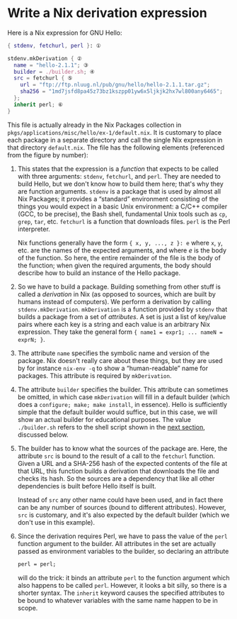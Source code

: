 # Write a Nix derivation expression

Here is a Nix expression for GNU Hello:

```nix
{ stdenv, fetchurl, perl }: ①

stdenv.mkDerivation { ②
  name = "hello-2.1.1"; ③
  builder = ./builder.sh; ④
  src = fetchurl { ⑤
    url = "ftp://ftp.nluug.nl/pub/gnu/hello/hello-2.1.1.tar.gz";
    sha256 = "1md7jsfd8pa45z73bz1kszpp01yw6x5ljkjk2hx7wl800any6465";
  };
  inherit perl; ⑥
}
```

This file is actually already in the Nix Packages collection in
`pkgs/applications/misc/hello/ex-1/default.nix`. It is customary to
place each package in a separate directory and call the single Nix
expression in that directory `default.nix`. The file has the following
elements (referenced from the figure by number):

1.  This states that the expression is a *function* that expects to be
    called with three arguments: `stdenv`, `fetchurl`, and `perl`. They
    are needed to build Hello, but we don't know how to build them here;
    that's why they are function arguments. `stdenv` is a package that
    is used by almost all Nix Packages; it provides a
    “standard” environment consisting of the things you would expect
    in a basic Unix environment: a C/C++ compiler (GCC, to be precise),
    the Bash shell, fundamental Unix tools such as `cp`, `grep`, `tar`,
    etc. `fetchurl` is a function that downloads files. `perl` is the
    Perl interpreter.
    
    Nix functions generally have the form `{ x, y, ..., z }: e` where
    `x`, `y`, etc. are the names of the expected arguments, and where
    *e* is the body of the function. So here, the entire remainder of
    the file is the body of the function; when given the required
    arguments, the body should describe how to build an instance of
    the Hello package.

2.  So we have to build a package. Building something from other stuff
    is called a *derivation* in Nix (as opposed to sources, which are
    built by humans instead of computers). We perform a derivation by
    calling `stdenv.mkDerivation`. `mkDerivation` is a function
    provided by `stdenv` that builds a package from a set of
    *attributes*. A set is just a list of key/value pairs where each
    key is a string and each value is an arbitrary Nix
    expression. They take the general form `{ name1 = expr1; ...
    nameN = exprN; }`.

3.  The attribute `name` specifies the symbolic name and version of
    the package. Nix doesn't really care about these things, but they
    are used by for instance `nix-env -q` to show a “human-readable”
    name for packages. This attribute is required by `mkDerivation`.

4.  The attribute `builder` specifies the builder. This attribute can
    sometimes be omitted, in which case `mkDerivation` will fill in a
    default builder (which does a `configure; make; make install`, in
    essence). Hello is sufficiently simple that the default builder
    would suffice, but in this case, we will show an actual builder
    for educational purposes. The value `./builder.sh` refers to the
    shell script shown in the [next section](build-script.md),
    discussed below.

5.  The builder has to know what the sources of the package are. Here,
    the attribute `src` is bound to the result of a call to the
    `fetchurl` function. Given a URL and a SHA-256 hash of the expected
    contents of the file at that URL, this function builds a derivation
    that downloads the file and checks its hash. So the sources are a
    dependency that like all other dependencies is built before Hello
    itself is built.
    
    Instead of `src` any other name could have been used, and in fact
    there can be any number of sources (bound to different attributes).
    However, `src` is customary, and it's also expected by the default
    builder (which we don't use in this example).

6.  Since the derivation requires Perl, we have to pass the value of the
    `perl` function argument to the builder. All attributes in the set
    are actually passed as environment variables to the builder, so
    declaring an attribute

    ```nix
    perl = perl;
    ```
    
    will do the trick: it binds an attribute `perl` to the function
    argument which also happens to be called `perl`. However, it looks a
    bit silly, so there is a shorter syntax. The `inherit` keyword
    causes the specified attributes to be bound to whatever variables
    with the same name happen to be in scope.
